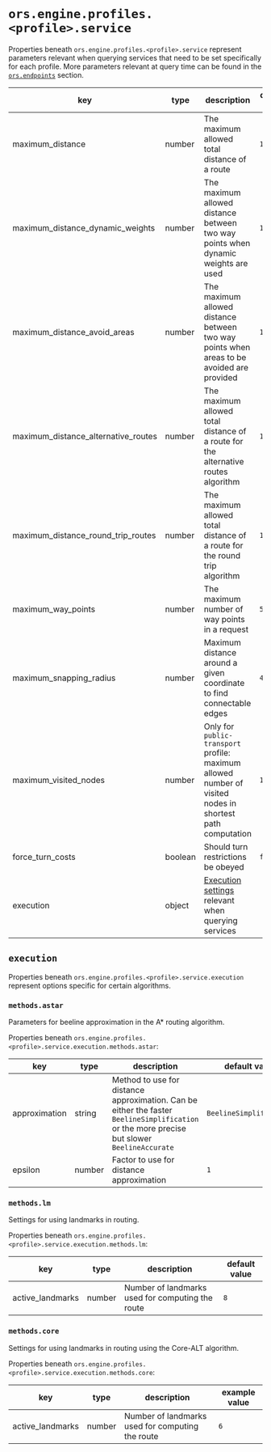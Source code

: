 # `ors.engine.profiles.<profile>.service`

Properties beneath `ors.engine.profiles.<profile>.service` represent parameters relevant when querying services that
need to be set specifically for each profile. More parameters relevant at query time can be found in the [
`ors.endpoints`](../../endpoints/) section.

| key                                 | type    | description                                                                                               | default value |
|-------------------------------------|---------|-----------------------------------------------------------------------------------------------------------|---------------|
| maximum_distance                    | number  | The maximum allowed total distance of a route                                                             | `100000`      |
| maximum_distance_dynamic_weights    | number  | The maximum allowed distance between two way points when dynamic weights are used                         | `100000`      |
| maximum_distance_avoid_areas        | number  | The maximum allowed distance between two way points when areas to be avoided are provided                 | `100000`      |
| maximum_distance_alternative_routes | number  | The maximum allowed total distance of a route for the alternative routes algorithm                        | `100000`      |
| maximum_distance_round_trip_routes  | number  | The maximum allowed total distance of a route for the round trip algorithm                                | `100000`      |
| maximum_way_points                  | number  | The maximum number of way points in a request                                                             | `50`          |
| maximum_snapping_radius             | number  | Maximum distance around a given coordinate to find connectable edges                                      | `400`         |
| maximum_visited_nodes               | number  | Only for `public-transport` profile: maximum allowed number of visited nodes in shortest path computation | `1000000`     |
| force_turn_costs                    | boolean | Should turn restrictions be obeyed                                                                        | `false`       |
| execution                           | object  | [Execution settings](#execution) relevant when querying services                                          |               |

## `execution`

Properties beneath `ors.engine.profiles.<profile>.service.execution` represent options specific for certain algorithms.

### `methods.astar`

Parameters for beeline approximation in the A* routing algorithm.

Properties beneath `ors.engine.profiles.<profile>.service.execution.methods.astar`:

| key           | type   | description                                                                                                                                 | default value           |
|---------------|--------|---------------------------------------------------------------------------------------------------------------------------------------------|-------------------------| 
| approximation | string | Method to use for distance approximation. Can be either the faster `BeelineSimplification` or the more precise but slower `BeelineAccurate` | `BeelineSimplification` |
| epsilon       | number | Factor to use for distance approximation                                                                                                    | `1`                     |

### `methods.lm`

Settings for using landmarks in routing.

Properties beneath `ors.engine.profiles.<profile>.service.execution.methods.lm`:

| key              | type   | description                                      | default value |
|------------------|--------|--------------------------------------------------|---------------| 
| active_landmarks | number | Number of landmarks used for computing the route | `8`           |

### `methods.core`

Settings for using landmarks in routing using the Core-ALT algorithm.

Properties beneath `ors.engine.profiles.<profile>.service.execution.methods.core`:

| key              | type   | description                                      | example value |
|------------------|--------|--------------------------------------------------|---------------| 
| active_landmarks | number | Number of landmarks used for computing the route | `6`           |
